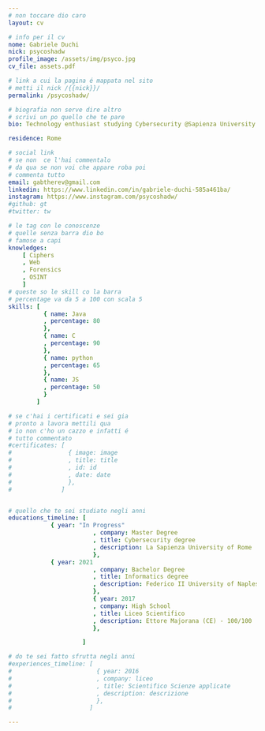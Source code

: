 ```yaml
---
# non toccare dio caro
layout: cv

# info per il cv 
nome: Gabriele Duchi
nick: psycoshadw
profile_image: /assets/img/psyco.jpg
cv_file: assets.pdf

# link a cui la pagina é mappata nel sito
# metti il nick /{{nick}}/
permalink: /psycoshadw/

# biografia non serve dire altro
# scrivi un po quello che te pare
bio: Technology enthusiast studying Cybersecurity @Sapienza University of Rome. I enjoy playing CTFs and pwn Hackthebox machines, as well as bug bounty programs. I'm also a musician and a bad chess player.

residence: Rome

# social link 
# se non  ce l'hai commentalo
# da qua se non voi che appare roba poi 
# commenta tutto
email: gabtherev@gmail.com
linkedin: https://www.linkedin.com/in/gabriele-duchi-585a461ba/
instagram: https://www.instagram.com/psycoshadw/
#github: gt
#twitter: tw

# le tag con le conoscenze
# quelle senza barra dio bo
# famose a capi
knowledges:
    [ Ciphers
    , Web 
    , Forensics
    , OSINT
    ]
# queste so le skill co la barra
# percentage va da 5 a 100 con scala 5
skills: [
          { name: Java
          , percentage: 80 
          },
          { name: C
          , percentage: 90
          },
          { name: python
          , percentage: 65
          },
          { name: JS
          , percentage: 50
          }
        ]

# se c'hai i certificati e sei gia 
# pronto a lavora mettili qua
# io non c'ho un cazzo e infatti é 
# tutto commentato
#certificates: [
#                { image: image
#                , title: title
#                , id: id
#                , date: date
#                },
#              ]


# quello che te sei studiato negli anni
educations_timeline: [
			{ year: "In Progress"
                        , company: Master Degree
                        , title: Cybersecurity degree
                        , description: La Sapienza University of Rome
                        },
			{ year: 2021
                        , company: Bachelor Degree
                        , title: Informatics degree
                        , description: Federico II University of Naples - 109/110
                        },
                        { year: 2017
                        , company: High School
                        , title: Liceo Scientifico 
                        , description: Ettore Majorana (CE) - 100/100
                        },

                     ]

# do te sei fatto sfrutta negli anni
#experiences_timeline: [
#                        { year: 2016
#                        , company: liceo
#                        , title: Scientifico Scienze applicate
#                        , description: descrizione
#                        },
#                      ]

---
```

